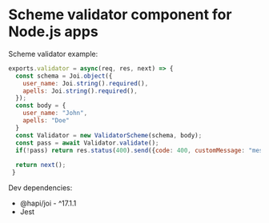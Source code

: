 # Scheme validator component for Node.js apps

Scheme validator example:
```js
exports.validator = async(req, res, next) => {
  const schema = Joi.object({
    user_name: Joi.string().required(),
    apells: Joi.string().required(),
  });
  const body = {
    user_name: "John",
    apells: "Doe"
  }
  const Validator = new ValidatorScheme(schema, body);
  const pass = await Validator.validate();
  if(!pass) return res.status(400).send({code: 400, customMessage: "message", success: false});
  
  return next();
 }
```

Dev dependencies:
- @hapi/joi - ^17.1.1
- Jest
